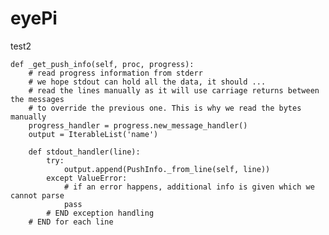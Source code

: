 # eyePi
test2

    def _get_push_info(self, proc, progress):
        # read progress information from stderr
        # we hope stdout can hold all the data, it should ...
        # read the lines manually as it will use carriage returns between the messages
        # to override the previous one. This is why we read the bytes manually
        progress_handler = progress.new_message_handler()
        output = IterableList('name')

        def stdout_handler(line):
            try:
                output.append(PushInfo._from_line(self, line))
            except ValueError:
                # if an error happens, additional info is given which we cannot parse
                pass
            # END exception handling
        # END for each line
